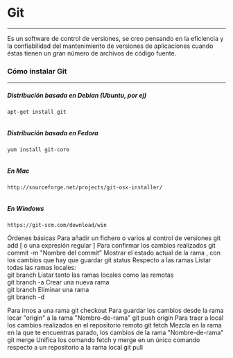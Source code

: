 # Git

---

Es un software de control de versiones, se creo pensando en la eficiencia y la confiabilidad del mantenimiento de versiones de aplicaciones cuando éstas tienen un gran número de archivos de código fuente.

### Cómo instalar Git

---

##### Distribución basada en Debian \(Ubuntu, por ej\)

```
apt-get install git
```

###### 

##### Distribución basada en Fedora

```
yum install git-core
```

###### 

##### En Mac

```
http://sourceforge.net/projects/git-osx-installer/
```

###### 

##### En Windows

```
https://git-scm.com/download/win
```


Órdenes básicas
Para añadir un fichero o varios al control de versiones
git add [ <Nombre-del-fichero> o una expresión regular ] 
Para confirmar los cambios realizados
git commit -m "Nombre del commit"
Mostrar el estado actual de la rama , con los cambios que hay que guardar
git status
Respecto a las ramas
Listar todas las ramas locales:                                          
 git branch
Listar tanto las ramas locales como las remotas           
 git branch -a
Crear una nueva rama                                                       
  git branch <Nombre-de-rama>
Eliminar una rama                                                               
 git branch -d <Nombre-de-rama>

Para irnos a una rama
git checkout <Nombre-de-rama>
Para guardar los cambios desde la rama locar "origin" a la rama "Nombre-de-rama"
git push origin <Nombre-de-rama>
Para traer a local los cambios realizados en el repositorio remoto
git fetch
Mezcla en la rama en la que te encuentras parado, los cambios de la rama "Nombre-de-rama"
git merge <Nombre-de-rama>
Unifica los comando fetch y merge en un único comando respecto a un repositorio a la rama local
git pull <Nombre-de-rama-remota>


